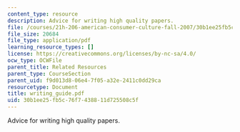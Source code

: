 ```yaml
---
content_type: resource
description: Advice for writing high quality papers.
file: /courses/21h-206-american-consumer-culture-fall-2007/30b1ee25fb5c76f7438811d725508c5f_writing_guide.pdf
file_size: 20684
file_type: application/pdf
learning_resource_types: []
license: https://creativecommons.org/licenses/by-nc-sa/4.0/
ocw_type: OCWFile
parent_title: Related Resources
parent_type: CourseSection
parent_uid: f9d013d8-06e4-7f05-a32e-2411c0dd29ca
resourcetype: Document
title: writing_guide.pdf
uid: 30b1ee25-fb5c-76f7-4388-11d725508c5f
---
```

Advice for writing high quality papers.